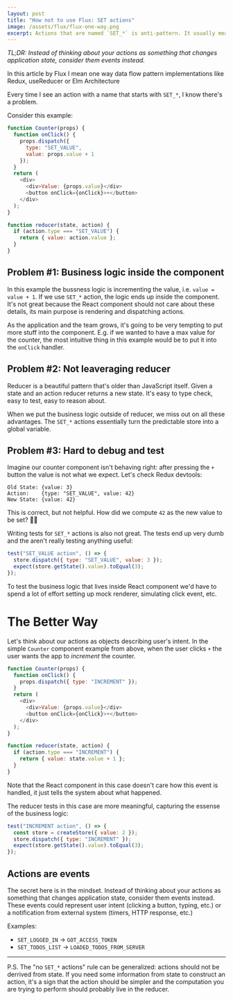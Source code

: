 ```yaml
---
layout: post
title: "How not to use Flux: SET actions"
image: /assets/flux/flux-one-way.png
excerpt: Actions that are named `SET_*` is anti-pattern. It usually means that the code that should be in the reducer lives inside React component instead. This makes apps harder to reason about, debug and test.
---
```


_TL;DR: Instead of thinking about your actions as something that changes application state, consider them events instead._

In this article by Flux I mean one way data flow pattern implementations like Redux, useReducer or Elm Architecture

Every time I see an action with a name that starts with `SET_*`, I know there's a problem.

Consider this example:

```javascript
function Counter(props) {
  function onClick() {
    props.dispatch({
      type: "SET_VALUE",
      value: props.value + 1
    });
  }
  return (
    <div>
      <div>Value: {props.value}</div>
      <button onClick={onClick}>+</button>
    </div>
  );
}

function reducer(state, action) {
  if (action.type === "SET_VALUE") {
    return { value: action.value };
  }
}
```

## Problem #1: Business logic inside the component

In this example the bussness logic is incrementing the value, i.e. `value = value + 1`. If we use `SET_*` action, the logic ends up inside the component. It's not great because the React component should not care about these details, its main purpose is rendering and dispatching actions.

As the application and the team grows, it's going to be very tempting to put more stuff into the component. E.g. if we wanted to have a max value for the counter, the most intuitive thing in this example would be to put it into the `onClick` handler.

## Problem #2: Not leaveraging reducer

Reducer is a beautiful pattern that's older than JavaScript itself. Given a state and an action reducer returns a new state. It's easy to type check, easy to test, easy to reason about.

When we put the business logic outside of reducer, we miss out on all these advantages. The `SET_*` actions essentially turn the predictable store into a global variable.

## Problem #3: Hard to debug and test

Imagine our counter component isn't behaving right: after pressing the `+` button the value is not what we expect. Let's check Redux devtools:

```
Old State: {value: 3}
Action:    {type: "SET_VALUE", value: 42}
New State: {value: 42}
```

This is correct, but not helpful. How did we compute `42` as the new value to be set? 🤷‍♂️

Writing tests for `SET_*` actions is also not great. The tests end up very dumb and the aren't really testing anything useful:

```javascript
test("SET_VALUE action", () => {
  store.dispatch({ type: "SET_VALUE", value: 3 });
  expect(store.getState().value).toEqual(3);
});
```

To test the business logic that lives inside React component we'd have to spend a lot of effort setting up mock renderer, simulating click event, etc.

# The Better Way

Let's think about our actions as objects describing user's intent. In the simple `Counter` component example from above, when the user clicks `+` the user wants the app to _increment_ the counter.

```javascript
function Counter(props) {
  function onClick() {
    props.dispatch({ type: "INCREMENT" });
  }
  return (
    <div>
      <div>Value: {props.value}</div>
      <button onClick={onClick}>+</button>
    </div>
  );
}

function reducer(state, action) {
  if (action.type === "INCREMENT") {
    return { value: state.value + 1 };
  }
}
```

Note that the React component in this case doesn't care how this event is handled, it just tells the system about what happened.

The reducer tests in this case are more meaningful, capturing the essense of the business logic:

```javascript
test("INCREMENT action", () => {
  const store = createStore({ value: 2 });
  store.dispatch({ type: "INCREMENT" });
  expect(store.getState().value).toEqual(3);
});
```

## Actions are events

The secret here is in the mindset. Instead of thinking about your actions as something that changes application state, consider them events instead. These events could represent user intent (clicking a button, typing, etc.) or a notification from external system (timers, HTTP response, etc.)

Examples:

- `SET_LOGGED_IN` → `GOT_ACCESS_TOKEN`
- `SET_TODOS_LIST` → `LOADED_TODOS_FROM_SERVER`

---

P.S. The "no `SET_*` actions" rule can be generalized: actions should not be derrived from state. If you need some information from state to construct an action, it's a sign that the action should be simpler and the computation you are trying to perform should probably live in the reducer.

